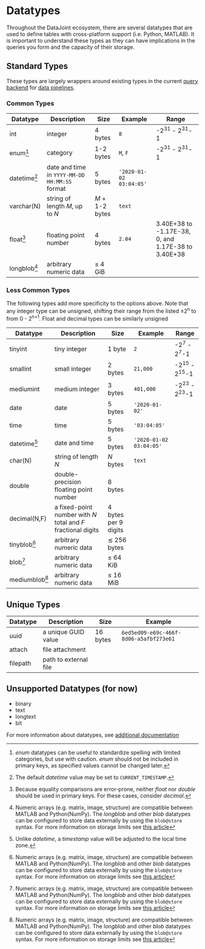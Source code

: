 # Datatypes

Throughout the DataJoint ecosystem, there are several datatypes that are used to define
tables with cross-platform support (i.e. Python, MATLAB). It is important to understand
these types as they can have implications in the queries you form and the capacity of
their storage.

## Standard Types

These types are largely wrappers around existing types in the current 
[query backend](../../ref-integrity/query-backend) for [data pipelines](../../../glossary#data-pipeline).

### Common Types

|           Datatype                     | Description  |  Size   | Example | Range |
|              ---                       |     ---      |   ---   |   ---   |  ---  |
| <span id="int">int</span>              |   integer    | 4 bytes |   `8`   | -2<sup>31</sup> - 2<sup>31</sup>-1 |
| <span id="enum">enum</span>[^1]        |   category   |1-2 bytes| `M`, `F`| -2<sup>31</sup> - 2<sup>31</sup>-1 |
| <span id="datetime">datetime</span>[^2]| date and time in `YYYY-MM-DD HH:MM:SS` format | 5 bytes | `'2020-01-02 03:04:05'` | |
| <span id="varchar">varchar(N)</span>   | string of length *M*, up to *N* | *M* + 1-2 bytes| `text`| |
| <span id="float">float</span>[^3]      | floating point number | 4 bytes| `2.04`| 3.40E+38 to -1.17E-38, 0, and 1.17E-38 to 3.40E+38 |
| <span id="longblob">longblob</span>[^4]    | arbitrary numeric data| ≤ 4 GiB | | |

### Less Common Types

The following types add more specificity to the options above. Note that any integer
type can be unsigned, shifting their range from the listed ±2<sup>n</sup> to from 0 -
2<sup>n+1</sup>. Float and decimal types can be similarly unsigned

|           Datatype                     | Description  |  Size   | Example | Range |
|              ---                       |     ---      |   ---   |   ---   |  ---  |
| <span id="tiny-int">tinyint</span>     |tiny integer  | 1 byte  |   `2`   | -2<sup>7</sup> - 2<sup>7</sup>-1 |
| <span id="small-int">smallint</span>   |small integer | 2 bytes | `21,000`| -2<sup>15</sup> - 2<sup>15</sup>-1 |
| <span id="medium-int">mediumint</span> |medium integer| 3 bytes |`401,000`| -2<sup>23</sup> - 2<sup>23</sup>-1 |
| <span id="date">date</span>            |date          | 5 bytes | `'2020-01-02'` | |
| <span id="time">time</span>            |time          | 5 bytes | `'03:04:05'` | |
| <span id="datetime">datetime</span>[^5]|date and time | 5 bytes | `'2020-01-02 03:04:05'` | |
| <span id="char(N)">char(N)</span>      |string of length *N* | *N* bytes| `text` | |
| <span id="double">double</span>        |double-precision floating point number | 8 bytes | | |
| <span id="decimalnf">decimal(N,F)</span>   |a fixed-point number with *N* total and *F* fractional digits | 4 bytes per 9 digits | | |
| <span id="tinyblob">tinyblob</span>[^4]    | arbitrary numeric data| ≲ 256 bytes | | |
| <span id="blob">blob</span>[^4]            | arbitrary numeric data| ≤ 64 KiB    | | |
| <span id="mediumblob">mediumblob</span>[^4]| arbitrary numeric data| ≤ 16 MiB    | | |

## Unique Types

|         Datatype            |      Description    |   Size   | Example |
|            ---              |          ---        |    ---   |   ---   |
| <span id="uuid">uuid</span> | a unique GUID value | 16 bytes | `6ed5ed09-e69c-466f-8d06-a5afbf273e61` |
| <span id="attach">attach</span> | file attachment | | |
| <span id="filepath">filepath</span> | path to external file | | |

## Unsupported Datatypes (for now)

- binary
- text
- longtext
- bit

For more information about datatypes, see 
[additional documentation](https://dev.mysql.com/doc/refman/5.6/en/data-types.html)

[^1]: *enum* datatypes can be useful to standardize spelling with limited categories,
but use with caution. *enum* should not be included in primary keys, as specified values
cannot be changed later.

[^2]: The default *datetime* value may be set to `CURRENT_TIMESTAMP`. 

[^3]: Because equality comparisons are error-prone, neither *float* nor *double* should
be used in primary keys. For these cases, consider *decimal*.

[^4]: Numeric arrays (e.g. matrix, image, structure) are compatible between MATLAB and
Python(NumPy). The *longblob* and other *blob* datatypes can be configured to store
data externally by using the `blob@store` syntax. For more information on storage limits
see [this article](https://en.wikipedia.org/wiki/Byte#Multiple-byte_units)

[^5]: Unlike *datetime*, a *timestamp* value will be adjusted to the local time zone.
